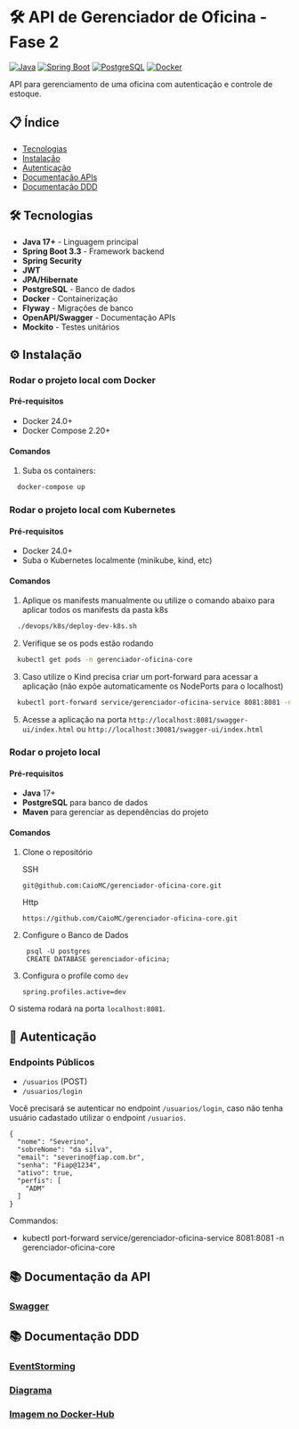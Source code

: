 # 🛠 API de Gerenciador de Oficina - Fase 2

[![Java](https://img.shields.io/badge/Java-17+-orange?logo=openjdk)](https://openjdk.org/)
[![Spring Boot](https://img.shields.io/badge/Spring_Boot-3.2.0-green?logo=spring)](https://spring.io/projects/spring-boot)
[![PostgreSQL](https://img.shields.io/badge/PostgreSQL-14-blue?logo=postgresql)](https://www.postgresql.org/)
[![Docker](https://img.shields.io/badge/Docker-24.0+-blue?logo=docker)](https://www.docker.com/)

API para gerenciamento de uma oficina com autenticação e controle de estoque.

## 📋 Índice

- [Tecnologias](#-tecnologias)
- [Instalação](#-instalação)
- [Autenticação](#-autenticação)
- [Documentação APIs](#-documentação-da-api)
- [Documentação DDD](#-documentação-ddd)

## 🛠 Tecnologias

- **Java 17+** - Linguagem principal
- **Spring Boot 3.3** - Framework backend
- **Spring Security**
- **JWT**
- **JPA/Hibernate**
- **PostgreSQL** - Banco de dados
- **Docker** - Containerização
- **Flyway** - Migrações de banco
- **OpenAPI/Swagger** - Documentação APIs
- **Mockito** - Testes unitários

## ⚙️ Instalação

### Rodar o projeto local com Docker

#### Pré-requisitos

- Docker 24.0+
- Docker Compose 2.20+

#### Comandos

1. Suba os containers:

```bash
  docker-compose up 
```

### Rodar o projeto local com Kubernetes

#### Pré-requisitos

- Docker 24.0+
- Suba o Kubernetes localmente (minikube, kind, etc)

#### Comandos

1. Aplique os manifests manualmente ou utilize o comando abaixo para aplicar todos os manifests da pasta k8s

```bash
  ./devops/k8s/deploy-dev-k8s.sh
```

2. Verifique se os pods estão rodando

```bash
  kubectl get pods -n gerenciador-oficina-core
```

3. Caso utilize o Kind precisa criar um port-forward para acessar a aplicação
   (não expõe automaticamente os NodePorts para o localhost)

```bash
  kubectl port-forward service/gerenciador-oficina-service 8081:8081 -n gerenciador-oficina-core
```

5. Acesse a aplicação na porta `http://localhost:8081/swagger-ui/index.html` ou
   `http://localhost:30081/swagger-ui/index.html`

### Rodar o projeto local

#### Pré-requisitos

- **Java** 17+
- **PostgreSQL** para banco de dados
- **Maven** para gerenciar as dependências do projeto

#### Comandos

1. Clone o repositório

   SSH

    ```
    git@github.com:CaioMC/gerenciador-oficina-core.git
    ```
   Http
    ```
    https://github.com/CaioMC/gerenciador-oficina-core.git
    ```
2. Configure o Banco de Dados
   ```
    psql -U postgres
    CREATE DATABASE gerenciador-oficina;
   ```
3. Configura o profile como `dev`

    ```
    spring.profiles.active=dev
    ```

O sistema rodará na porta `localhost:8081`.

## 🔑 Autenticação

### Endpoints Públicos

- `/usuarios` (POST)
- `/usuarios/login`

Você precisará se autenticar no endpoint `/usuarios/login`, caso não tenha usuário cadastado
utilizar o endpoint `/usuarios`.

```
{
  "nome": "Severino",
  "sobreNome": "da silva",
  "email": "severino@fiap.com.br",
  "senha": "Fiap@1234",
  "ativo": true,
  "perfis": [
    "ADM"
  ]
}

```

Commandos:

- kubectl port-forward service/gerenciador-oficina-service 8081:8081 -n gerenciador-oficina-core

## 📚 Documentação da API

### [Swagger](http://localhost:8081/swagger-ui/index.html)

## 📚 Documentação DDD

### [EventStorming](https://miro.com/app/board/uXjVIhTYiq8=/?share_link_id=963111040580)

### [Diagrama](https://drive.google.com/file/d/1gpGtB9AUglij6xUx8oZw5JVPN-rvoWDh/view)

### [Imagem no Docker-Hub](https://hub.docker.com/repository/docker/caiomc/gerenciador-oficina-core)



